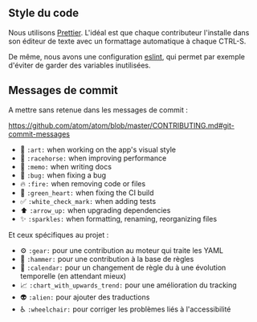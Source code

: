 ## Style du code

Nous utilisons [Prettier](https://prettier.io/). L'idéal est que chaque contributeur l'installe dans son éditeur de texte avec un formattage automatique à chaque CTRL-S.

De même, nous avons une configuration [eslint](http://eslint.org/), qui permet par exemple d'éviter de garder des variables inutilisées.

## Messages de commit

A mettre sans retenue dans les messages de commit :

https://github.com/atom/atom/blob/master/CONTRIBUTING.md#git-commit-messages

* 🎨 `:art:` when working on the app's visual style
* 🐎 `:racehorse:` when improving performance
* 📝 `:memo:` when writing docs
* 🐛 `:bug:` when fixing a bug
* 🔥 `:fire:` when removing code or files
* 💚 `:green_heart:` when fixing the CI build
* ✅ `:white_check_mark:` when adding tests
* ⬆️ `:arrow_up:` when upgrading dependencies
* :sparkles: `:sparkles:` when formatting, renaming, reorganizing files

Et ceux spécifiques au projet :

* :gear: `:gear:` pour une contribution au moteur qui traite les YAML
* :hammer: `:hammer:` pour une contribution à la base de règles
* :calendar: `:calendar:` pour un changement de règle du à une évolution temporelle (en attendant mieux)
* :chart_with_upwards_trend: `:chart_with_upwards_trend:` pour une amélioration du tracking
* :alien: `:alien:` pour ajouter des traductions
* :wheelchair: `:wheelchair:` pour corriger les problèmes liés à l'accessibilité 
